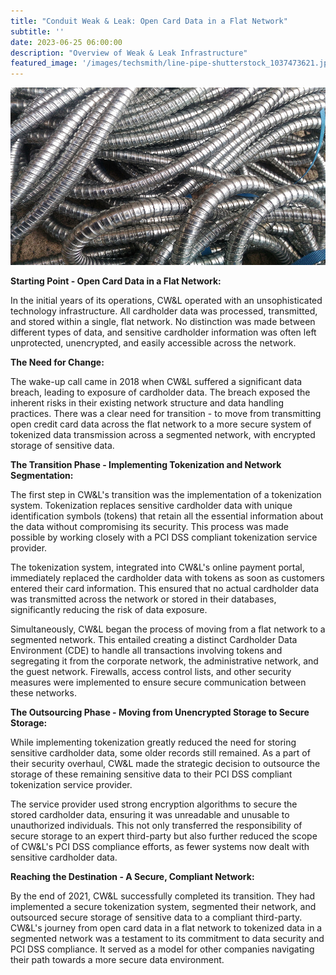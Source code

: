 ```yaml
---
title: "Conduit Weak & Leak: Open Card Data in a Flat Network"
subtitle: ''
date: 2023-06-25 06:00:00
description: "Overview of Weak & Leak Infrastructure"
featured_image: '/images/techsmith/line-pipe-shutterstock_1037473621.jpg'
---
```


![](/images/techsmith/line-pipe-shutterstock_1037473621.jpg)

**Starting Point - Open Card Data in a Flat Network:**

In the initial years of its operations, CW&L operated with an unsophisticated technology infrastructure. All cardholder data was processed, transmitted, and stored within a single, flat network. No distinction was made between different types of data, and sensitive cardholder information was often left unprotected, unencrypted, and easily accessible across the network. 

**The Need for Change:**

The wake-up call came in 2018 when CW&L suffered a significant data breach, leading to exposure of cardholder data. The breach exposed the inherent risks in their existing network structure and data handling practices. There was a clear need for transition - to move from transmitting open credit card data across the flat network to a more secure system of tokenized data transmission across a segmented network, with encrypted storage of sensitive data.

**The Transition Phase - Implementing Tokenization and Network Segmentation:**

The first step in CW&L's transition was the implementation of a tokenization system. Tokenization replaces sensitive cardholder data with unique identification symbols (tokens) that retain all the essential information about the data without compromising its security. This process was made possible by working closely with a PCI DSS compliant tokenization service provider.

The tokenization system, integrated into CW&L's online payment portal, immediately replaced the cardholder data with tokens as soon as customers entered their card information. This ensured that no actual cardholder data was transmitted across the network or stored in their databases, significantly reducing the risk of data exposure.

Simultaneously, CW&L began the process of moving from a flat network to a segmented network. This entailed creating a distinct Cardholder Data Environment (CDE) to handle all transactions involving tokens and segregating it from the corporate network, the administrative network, and the guest network. Firewalls, access control lists, and other security measures were implemented to ensure secure communication between these networks.

**The Outsourcing Phase - Moving from Unencrypted Storage to Secure Storage:**

While implementing tokenization greatly reduced the need for storing sensitive cardholder data, some older records still remained. As a part of their security overhaul, CW&L made the strategic decision to outsource the storage of these remaining sensitive data to their PCI DSS compliant tokenization service provider.

The service provider used strong encryption algorithms to secure the stored cardholder data, ensuring it was unreadable and unusable to unauthorized individuals. This not only transferred the responsibility of secure storage to an expert third-party but also further reduced the scope of CW&L's PCI DSS compliance efforts, as fewer systems now dealt with sensitive cardholder data.

**Reaching the Destination - A Secure, Compliant Network:**

By the end of 2021, CW&L successfully completed its transition. They had implemented a secure tokenization system, segmented their network, and outsourced secure storage of sensitive data to a compliant third-party. CW&L's journey from open card data in a flat network to tokenized data in a segmented network was a testament to its commitment to data security and PCI DSS compliance. It served as a model for other companies navigating their path towards a more secure data environment.
